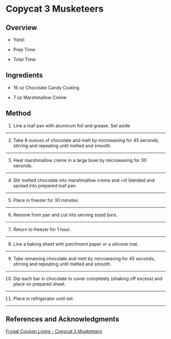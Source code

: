 # Copycat 3 Musketeers

## Overview

- Yield:

- Prep Time:

- Total Time:

## Ingredients

- 16 oz Chocolate Candy Coating

- 7 oz Marshmallow Creme

## Method

1. Line a loaf pan with aluminum foil and grease. Set aside
---
2. Take 8 ounces of chocolate and melt by microwaving for 45 seconds, stirring and repeating until melted and smooth.
---
3. Heat marshmallow creme in a large bowl by microwaving for 30 seconds.
---
4. Stir melted chocolate into marshmallow creme and =til blended and spread into prepared loaf pan.
---
5. Place in freezer for 30 minutes.
---
6. Remove from pan and cut into serving sized bars.
---
7. Return to freezer for 1 hour.
---
8. Line a baking sheet with parchment paper or a silicone mat.
---
9. Take remaining chocolate and melt by microwaving for 45 seconds, stirring and repeating until melted and smooth.
---
10. Dip each bar in chocolate to cover completely (shaking off excess) and place on prepared sheet.
---
11. Place in refrigerator until set.
---

## References and Acknowledgments

[Frugal Coupon Living - Copycat 3 Musketeers](http://www.frugalcouponliving.com/2015/07/14/copycat-3-musketeers/#_a5y_p=4268361)
